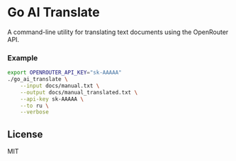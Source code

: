 # Go AI Translate

A command-line utility for translating text documents using the OpenRouter API.

### Example

```bash
export OPENROUTER_API_KEY="sk-AAAAA"
./go_ai_translate \
    --input docs/manual.txt \
    --output docs/manual_translated.txt \
    --api-key sk-AAAAA \
    --to ru \
    --verbose
```

## License

MIT